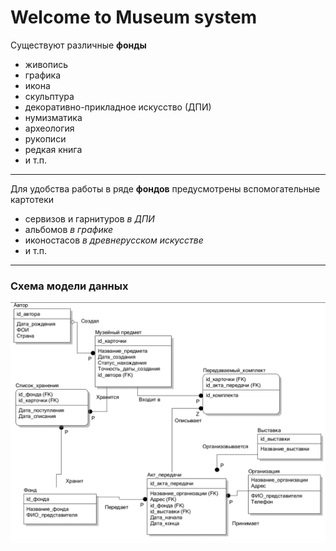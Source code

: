 # Welcome to Museum system

Существуют различные **фонды**

- живопись
- графика
- икона
- скульптура
- декоративно-прикладное искусство (ДПИ)
- нумизматика
- археология
- рукописи
- редкая книга
- и т.п. 
---
Для удобства работы в ряде **фондов** предусмотрены вспомогательные картотеки

- сервизов и гарнитуров *в ДПИ*
- альбомов *в графике*
- иконостасов *в древнерусском искусстве*
- и т.п.
---
### **Схема модели данных**

![Schema](assets/schema.jpg)